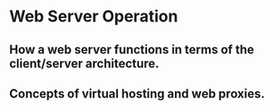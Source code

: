 # Web Server Operation

## How a web server functions in terms of the client/server architecture.

## Concepts of virtual hosting and web proxies.
